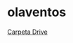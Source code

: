 # olaventos

[Carpeta Drive](https://drive.google.com/drive/folders/1CSnnD62pOXy9ahMe2GJz4u8oAiYwNDWR?usp=sharing)
